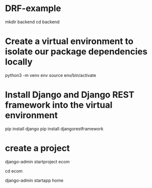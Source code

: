 # DRF-example

mkdir backend
cd backend

# Create a virtual environment to isolate our package dependencies locally
python3 -m venv env
source env/bin/activate 

# Install Django and Django REST framework into the virtual environment
pip install django
pip install djangorestframework

# create a project
django-admin startproject ecom

cd ecom

django-admin startapp home

